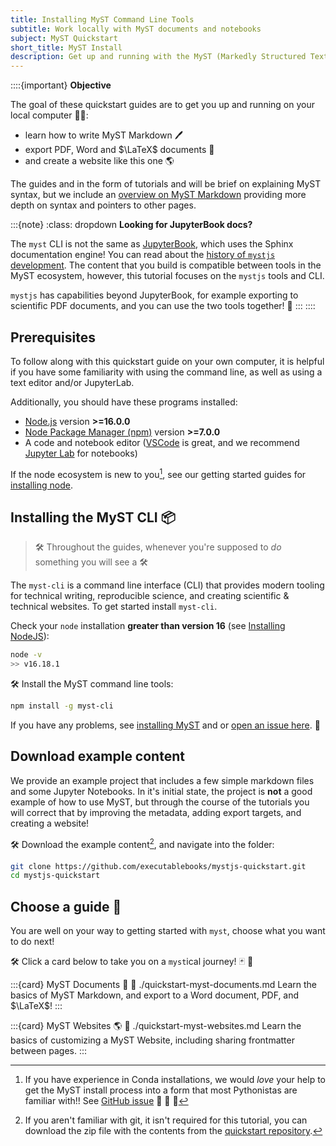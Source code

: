 ```yaml
---
title: Installing MyST Command Line Tools
subtitle: Work locally with MyST documents and notebooks
subject: MyST Quickstart
short_title: MyST Install
description: Get up and running with the MyST (Markedly Structured Text) command line interface. MyST is designed to create publication-quality documents written entirely in Markdown.
---
```


::::{important}
**Objective**

The goal of these quickstart guides are to get you up and running on your local computer 👩‍💻:

- learn how to write MyST Markdown 🖊
- export PDF, Word and $\LaTeX$ documents 📑
- and create a website like this one 🌎

The guides and in the form of tutorials and will be brief on explaining MyST syntax, but we include an [overview on MyST Markdown](./quickstart-myst-markdown.md) providing more depth on syntax and pointers to other pages.

:::{note}
:class: dropdown
**Looking for JupyterBook docs?**

The `myst` CLI is not the same as [JupyterBook](https://jupyterbook.org/), which uses the Sphinx documentation engine!
You can read about the [history of `mystjs` development](./background.md).
The content that you build is compatible between tools in the MyST ecosystem, however, this tutorial focuses on the `mystjs` tools and CLI.

`mystjs` has capabilities beyond JupyterBook, for example exporting to scientific PDF documents, and you can use the two tools together! 💚
:::
::::

## Prerequisites

To follow along with this quickstart guide on your own computer, it is helpful if you have some familiarity with using the command line, as well as using a text editor and/or JupyterLab.

Additionally, you should have these programs installed:

- [Node.js](https://nodejs.org) version **>=16.0.0**
- [Node Package Manager (npm)](https://docs.npmjs.com/about-npm) version **>=7.0.0**
- A code and notebook editor ([VSCode](https://code.visualstudio.com/) is great, and we recommend [Jupyter Lab](https://jupyter.org/install) for notebooks)

If the node ecosystem is new to you[^conda], see our getting started guides for [installing node](./installing-prerequisites.md).

[^conda]: If you have experience in Conda installations, we would _love_ your help to get the MyST install process into a form that most Pythonistas are familiar with!! See [GitHub issue](https://github.com/executablebooks/mystjs/issues/139) 🙏 🐍 🚀

## Installing the MyST CLI 📦

> 🛠 Throughout the guides, whenever you're supposed to _do_ something you will see a 🛠

The `myst-cli` is a command line interface (CLI) that provides modern tooling for technical writing, reproducible science, and creating scientific & technical websites. To get started install `myst-cli`.

Check your `node` installation **greater than version 16** (see [Installing NodeJS](./installing-prerequisites.md)):

```bash
node -v
>> v16.18.1
```

🛠 Install the MyST command line tools:

```bash
npm install -g myst-cli
```

If you have any problems, see [installing MyST](./installing.md) and or [open an issue here](https://github.com/executablebooks/mystjs/issues/new?assignees=&labels=bug&template=bug_report.yml). 🐛

## Download example content

We provide an example project that includes a few simple markdown files and some Jupyter Notebooks.
In it's initial state, the project is **not** a good example of how to use MyST, but through the course of the tutorials you will correct that by improving the metadata, adding export targets, and creating a website!

🛠 Download the example content[^no-git], and navigate into the folder:

```bash
git clone https://github.com/executablebooks/mystjs-quickstart.git
cd mystjs-quickstart
```

[^no-git]: If you aren't familiar with git, it isn't required for this tutorial, you can download the zip file with the contents from the [quickstart repository](https://github.com/executablebooks/mystjs-quickstart).

## Choose a guide 🚀

You are well on your way to getting started with `myst`, choose what you want to do next!

🛠 Click a card below to take you on a `myst`ical journey! 🃏 🎲

:::{card} MyST Documents 📑
:link: ./quickstart-myst-documents.md
Learn the basics of MyST Markdown, and export to a Word document, PDF, and $\LaTeX$!
:::

:::{card} MyST Websites 🌎
:link: ./quickstart-myst-websites.md
Learn the basics of customizing a MyST Website, including sharing frontmatter between pages.
:::

